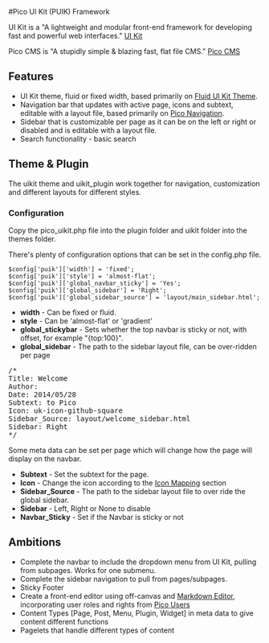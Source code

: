 #Pico UI Kit (PUIK) Framework

UI Kit is a "A lightweight and modular front-end framework
for developing fast and powerful web interfaces." [UI Kit](http://getuikit.com/)

Pico CMS is "A stupidly simple & blazing fast, flat file CMS." [Pico CMS](http://picocms.org/)

## Features

 * UI Kit theme, fluid or fixed width, based primarily on [Fluid UI Kit Theme](https://github.com/nands/uikit-fluid-layout).
 * Navigation bar that updates with active page, icons and subtext, editable with a layout file, based primarily on [Pico Navigation](https://github.com/ahmet2106/pico-navigation).
 * Sidebar that is customizable per page as it can be on the left or right or disabled and is editable with a layout file.
 * Search functionality - basic search

## Theme & Plugin

The uikit theme and uikit_plugin work together for navigation, customization and different layouts for different styles. 

### Configuration

Copy the pico_uikit.php file into the plugin folder and uikit folder into the themes folder.

There's plenty of configuration options that can be set in the config.php file.

<pre><code>$config['puik']['width'] = 'fixed';
$config['puik']['style'] = 'almost-flat';
$config['puik']['global_navbar_sticky'] = 'Yes'; 
$config['puik']['global_sidebar'] = 'Right';
$config['puik']['global_sidebar_source'] = 'layout/main_sidebar.html';</code></pre>
 * <strong>width</strong> - Can be fixed or fluid. 
 * <strong>style</strong> - Can be 'almost-flat' or 'gradient'
 * <strong>global_stickybar</strong> - Sets whether the top navbar is sticky or not, with offset, for example "{top:100}".
 * <strong>global_sidebar</strong> - The path to the sidebar layout file, can be over-ridden per page
 
<pre>/*
Title: Welcome
Author: 
Date: 2014/05/28
Subtext: to Pico
Icon: uk-icon-github-square
Sidebar_Source: layout/welcome_sidebar.html
Sidebar: Right
*/</pre>

Some meta data can be set per page which will change how the page will display on the navbar.
 

 * <strong>Subtext</strong> - Set the subtext for the page.
 * <strong>Icon</strong> - Change the icon according to the [Icon Mapping](http://www.getuikit.com/docs/icon.html) section
 * <strong>Sidebar_Source</strong> - The path to the sidebar layout file to over ride the global sidebar.
 * <strong>Sidebar</strong> - Left, Right or None to disable
 * <strong>Navbar_Sticky</strong> - Set if the Navbar is sticky or not

## Ambitions

 * Complete the navbar to include the dropdown menu from UI Kit, pulling from subpages. Works for one submenu.
 * Complete the sidebar navigation to pull from pages/subpages.
 * Sticky Footer
 * Create a front-end editor using off-canvas and [Markdown Editor](http://getuikit.com/docs/addons_markdownarea.html), incorporating user roles and rights from [Pico Users](https://github.com/nliautaud/pico-users)
 * Content Types [Page, Post, Menu, Plugin, Widget] in meta data to give content different functions
 * Pagelets that handle different types of content

